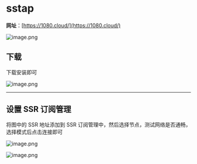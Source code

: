 # sstap

**网址**：[https://1080.cloud/](https://1080.cloud/)

![image.png](https://ws1.sinaimg.cn/large/006alGmrly1g83wptanuaj31kc0z4wji.jpg)

## 下载

下载安装即可

![image.png](https://ws1.sinaimg.cn/large/006alGmrly1g83x15k62fj319s0m3gph.jpg)

---

## 设置 SSR 订阅管理

将图中的 SSR 地址添加到 SSR 订阅管理中，然后选择节点，测试网络是否通畅，选择模式后点击连接即可

![image.png](https://ws1.sinaimg.cn/large/006alGmrly1g83x499e4aj31ad0mn0w6.jpg)

![image.png](https://ws1.sinaimg.cn/large/006alGmrly1g83xa22muzj30r80nr76z.jpg)
